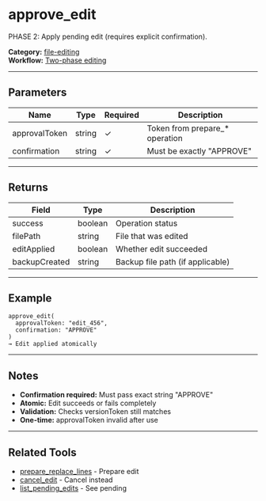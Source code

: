 ﻿# approve_edit

PHASE 2: Apply pending edit (requires explicit confirmation).

**Category:** [file-editing](INDEX.md)  
**Workflow:** [Two-phase editing](INDEX.md#two-phase-workflow)

---

## Parameters

| Name | Type | Required | Description |
|------|------|----------|-------------|
| approvalToken | string | ✓ | Token from prepare_* operation |
| confirmation | string | ✓ | Must be exactly "APPROVE" |

---

## Returns

| Field | Type | Description |
|-------|------|-------------|
| success | boolean | Operation status |
| filePath | string | File that was edited |
| editApplied | boolean | Whether edit succeeded |
| backupCreated | string | Backup file path (if applicable) |

---

## Example

```
approve_edit(
  approvalToken: "edit_456",
  confirmation: "APPROVE"
)
→ Edit applied atomically
```

---

## Notes

- **Confirmation required:** Must pass exact string "APPROVE"
- **Atomic:** Edit succeeds or fails completely
- **Validation:** Checks versionToken still matches
- **One-time:** approvalToken invalid after use

---

## Related Tools

- [prepare_replace_lines](prepare_replace_lines.md) - Prepare edit
- [cancel_edit](cancel_edit.md) - Cancel instead
- [list_pending_edits](list_pending_edits.md) - See pending